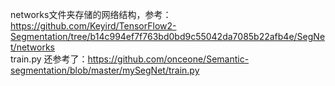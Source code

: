 networks文件夹存储的网络结构，参考：https://github.com/Keyird/TensorFlow2-Segmentation/tree/b14c994ef7f763bd0bd9c55042da7085b22afb4e/SegNet/networks  
train.py 还参考了：https://github.com/onceone/Semantic-segmentation/blob/master/mySegNet/train.py